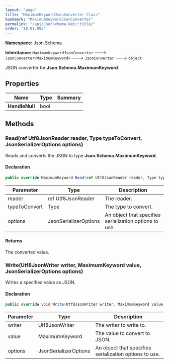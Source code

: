 ```yaml
---
layout: "page"
title: "MaximumKeywordJsonConverter Class"
bookmark: "MaximumKeywordJsonConverter"
permalink: "/api/JsonSchema.Net/:title/"
order: "10.01.093"
---
```

**Namespace:** Json.Schema

**Inheritance:**
`MaximumKeywordJsonConverter`
 🡒 
`JsonConverter<MaximumKeyword>`
 🡒 
`JsonConverter`
 🡒 
`object`

JSON converter for **Json.Schema.MaximumKeyword**.

## Properties

| Name | Type | Summary |
|---|---|---|
| **HandleNull** | bool |  |

## Methods

### Read(ref Utf8JsonReader reader, Type typeToConvert, JsonSerializerOptions options)

Reads and converts the JSON to type **Json.Schema.MaximumKeyword**.

#### Declaration

```c#
public override MaximumKeyword Read(ref Utf8JsonReader reader, Type typeToConvert, JsonSerializerOptions options)
```

| Parameter | Type | Description |
|---|---|---|
| reader | ref Utf8JsonReader | The reader. |
| typeToConvert | Type | The type to convert. |
| options | JsonSerializerOptions | An object that specifies serialization options to use. |


#### Returns

The converted value.

### Write(Utf8JsonWriter writer, MaximumKeyword value, JsonSerializerOptions options)

Writes a specified value as JSON.

#### Declaration

```c#
public override void Write(Utf8JsonWriter writer, MaximumKeyword value, JsonSerializerOptions options)
```

| Parameter | Type | Description |
|---|---|---|
| writer | Utf8JsonWriter | The writer to write to. |
| value | MaximumKeyword | The value to convert to JSON. |
| options | JsonSerializerOptions | An object that specifies serialization options to use. |


